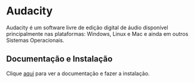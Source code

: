 # Audacity

Audacity é um software livre de edição digital de áudio disponível principalmente nas plataformas: Windows, Linux e Mac e ainda em outros Sistemas Operacionais.

## Documentação e Instalação

Clique [aqui](https://www.audacityteam.org) para ver a documentação e fazer a instalação.